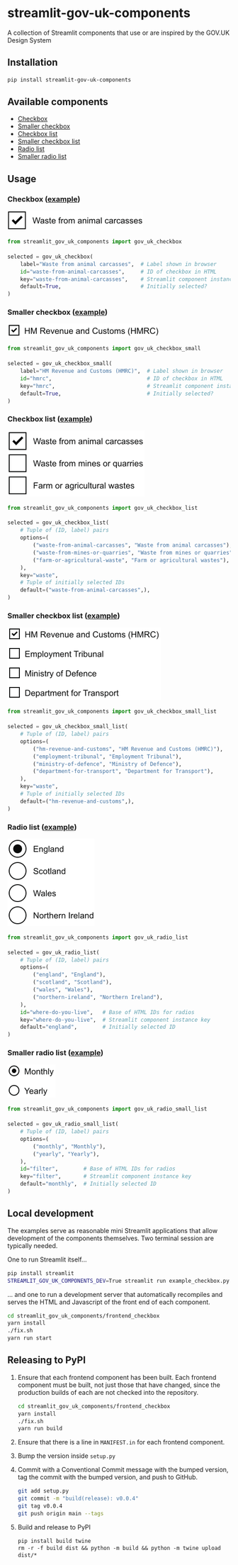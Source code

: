 # streamlit-gov-uk-components

A collection of Streamlit components that use or are inspired by the GOV.UK Design System


## Installation

```bash
pip install streamlit-gov-uk-components
```

## Available components

- [Checkbox](#checkbox-example)
- [Smaller checkbox](#smaller-checkbox-example)
- [Checkbox list](#checkbox-list-example)
- [Smaller checkbox list](#smaller-checkbox-list-example)
- [Radio list](#radio-list-example)
- [Smaller radio list](#smaller-radio-list-example)


## Usage

### Checkbox ([example](./example_checkbox_small.py))

<img alt="Checkbox example" src="https://github.com/uktrade/streamlit-gov-uk-components/blob/main/example_checkbox.png?raw=true" width="306" height="44">

```python
from streamlit_gov_uk_components import gov_uk_checkbox

selected = gov_uk_checkbox(
    label="Waste from animal carcasses",  # Label shown in browser
    id="waste-from-animal-carcasses",     # ID of checkbox in HTML
    key="waste-from-animal-carcasses",    # Streamlit component instance key
    default=True,                         # Initially selected?
)
```

### Smaller checkbox ([example](./example_checkbox_small.py))

<img alt="Smaller checkbox example" src="https://github.com/uktrade/streamlit-gov-uk-components/blob/main/example_checkbox_small.png?raw=true" width="342" height="30">

```python
from streamlit_gov_uk_components import gov_uk_checkbox_small

selected = gov_uk_checkbox_small(
    label="HM Revenue and Customs (HMRC)",  # Label shown in browser
    id="hmrc",                              # ID of checkbox in HTML
    key="hmrc",                             # Streamlit component instance key
    default=True,                           # Initially selected?
)
```

### Checkbox list ([example](./example_checkbox_list.py))

<img alt="Smaller checkbox example" src="https://github.com/uktrade/streamlit-gov-uk-components/blob/main/example_checkbox_list.png?raw=true" width="310" height="148">

```python
from streamlit_gov_uk_components import gov_uk_checkbox_list

selected = gov_uk_checkbox_list(
    # Tuple of (ID, label) pairs
    options=(
        ("waste-from-animal-carcasses", "Waste from animal carcasses"),
        ("waste-from-mines-or-quarries", "Waste from mines or quarries"),
        ("farm-or-agricultural-waste", "Farm or agricultural wastes"),
    ),
    key="waste",
    # Tuple of initially selected IDs
    default=("waste-from-animal-carcasses",),
)
```

### Smaller checkbox list ([example](./example_checkbox_small_list.py))

<img alt="Smaller checkbox list example" src="https://github.com/uktrade/streamlit-gov-uk-components/blob/main/example_checkbox_small_list.png?raw=true" width="346" height="164">

```python
from streamlit_gov_uk_components import gov_uk_checkbox_small_list

selected = gov_uk_checkbox_small_list(
    # Tuple of (ID, label) pairs
    options=(
        ("hm-revenue-and-customs", "HM Revenue and Customs (HMRC)"),
        ("employment-tribunal", "Employment Tribunal"),
        ("ministry-of-defence", "Ministry of Defence"),
        ("department-for-transport", "Department for Transport"),
    ),
    key="waste",
    # Tuple of initially selected IDs
    default=("hm-revenue-and-customs",),
)
```

### Radio list ([example](./example_radio_list.py))

<img alt="Radio list example" src="https://github.com/uktrade/streamlit-gov-uk-components/blob/main/example_radio_list.png?raw=true" width="197" height="197">

```python
from streamlit_gov_uk_components import gov_uk_radio_list

selected = gov_uk_radio_list(
    # Tuple of (ID, label) pairs
    options=(
        ("england", "England"),
        ("scotland", "Scotland"),
        ("wales", "Wales"),
        ("northern-ireland", "Northern Ireland"),
    ),
    id="where-do-you-live",   # Base of HTML IDs for radios
    key="where-do-you-live",  # Streamlit component instance key
    default="england",        # Initially selected ID
)
```

### Smaller radio list ([example](./example_radio_small_list.py))

<img alt="Radio list example" src="https://github.com/uktrade/streamlit-gov-uk-components/blob/main/example_radio_small_list.png?raw=true" width="109" height="75">

```python
from streamlit_gov_uk_components import gov_uk_radio_small_list

selected = gov_uk_radio_small_list(
    # Tuple of (ID, label) pairs
    options=(
        ("monthly", "Monthly"),
        ("yearly", "Yearly"),
    ),
    id="filter",        # Base of HTML IDs for radios
    key="filter",       # Streamlit component instance key
    default="monthly",  # Initially selected ID
)
```


## Local development

The examples serve as reasonable mini Streamlit applications that allow development of the components themselves. Two terminal session are typically needed.

One to run Streamlit itself...

```bash
pip install streamlit
STREAMLIT_GOV_UK_COMPONENTS_DEV=True streamlit run example_checkbox.py
```

... and one to run a development server that automatically recompiles and serves the HTML and Javascript of the front end of each component.

```bash
cd streamlit_gov_uk_components/frontend_checkbox
yarn install
./fix.sh
yarn run start
```


## Releasing to PyPI

1. Ensure that each frontend component has been built. Each frontend component must be built, not just those that have changed, since the production builds of each are not checked into the repository.

   ```bash
   cd streamlit_gov_uk_components/frontend_checkbox
   yarn install
   ./fix.sh
   yarn run build
   ```

2. Ensure that there is a line in `MANIFEST.in` for each frontend component.

3. Bump the version inside `setup.py`

4. Commit with a Conventional Commit message with the bumped version, tag the commit with the bumped version, and push to GitHub.

   ```bash
   git add setup.py
   git commit -m "build(release): v0.0.4"
   git tag v0.0.4
   git push origin main --tags
   ```

5. Build and release to PyPI

   ```
   pip install build twine
   rm -r -f build dist && python -m build && python -m twine upload dist/*
   ```
